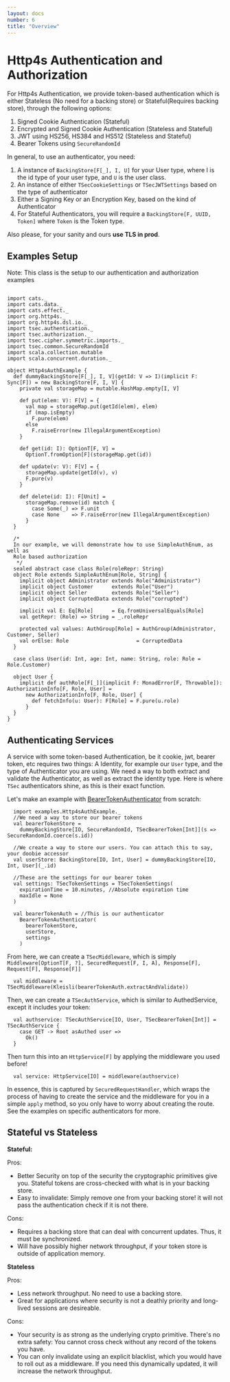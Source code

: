 ```yaml
---
layout: docs
number: 6
title: "Overview"
---
```


# Http4s Authentication and Authorization

For Http4s Authentication, we provide token-based authentication which is either 
Stateless (No need for a  backing store) or Stateful(Requires backing store), through the following options:

1. Signed Cookie Authentication (Stateful)
2. Encrypted and Signed Cookie Authentication (Stateless and Stateful)
3. JWT using HS256, HS384 and HS512 (Stateless and Stateful)
4. Bearer Tokens using `SecureRandomId`

In general, to use an authenticator, you need:

1. A instance of `BackingStore[F[_], I, U]` for your User type, where I is the id type of your user type, 
and `U` is the user class.
2. An instance of either `TSecCookieSettings` or `TSecJWTSettings` based on the type of authenticator
3. Either a Signing Key or an Encryption Key, based on the kind of Authenticator
4. For Stateful Authenticators, you will require a `BackingStore[F, UUID, Token]` where `Token` is the
Token type.

Also please, for your sanity and ours **use TLS in prod**.

## Examples Setup

Note: This class is the setup to our authentication and authorization examples


```tut:silent

import cats._
import cats.data._
import cats.effect._
import org.http4s._
import org.http4s.dsl.io._
import tsec.authentication._
import tsec.authorization._
import tsec.cipher.symmetric.imports._
import tsec.common.SecureRandomId
import scala.collection.mutable
import scala.concurrent.duration._

object Http4sAuthExample {
  def dummyBackingStore[F[_], I, V](getId: V => I)(implicit F: Sync[F]) = new BackingStore[F, I, V] {
    private val storageMap = mutable.HashMap.empty[I, V]

    def put(elem: V): F[V] = {
      val map = storageMap.put(getId(elem), elem)
      if (map.isEmpty)
        F.pure(elem)
      else
        F.raiseError(new IllegalArgumentException)
    }

    def get(id: I): OptionT[F, V] =
      OptionT.fromOption[F](storageMap.get(id))

    def update(v: V): F[V] = {
      storageMap.update(getId(v), v)
      F.pure(v)
    }

    def delete(id: I): F[Unit] =
      storageMap.remove(id) match {
        case Some(_) => F.unit
        case None    => F.raiseError(new IllegalArgumentException)
      }
  }

  /*
  In our example, we will demonstrate how to use SimpleAuthEnum, as well as
  Role based authorization
   */
  sealed abstract case class Role(roleRepr: String)
  object Role extends SimpleAuthEnum[Role, String] {
    implicit object Administrator extends Role("Administrator")
    implicit object Customer      extends Role("User")
    implicit object Seller        extends Role("Seller")
    implicit object CorruptedData extends Role("corrupted")

    implicit val E: Eq[Role]      = Eq.fromUniversalEquals[Role]
    val getRepr: (Role) => String = _.roleRepr

    protected val values: AuthGroup[Role] = AuthGroup(Administrator, Customer, Seller)
    val orElse: Role                      = CorruptedData
  }

  case class User(id: Int, age: Int, name: String, role: Role = Role.Customer)

  object User {
    implicit def authRole[F[_]](implicit F: MonadError[F, Throwable]): AuthorizationInfo[F, Role, User] =
      new AuthorizationInfo[F, Role, User] {
        def fetchInfo(u: User): F[Role] = F.pure(u.role)
      }
  }
}
```

## Authenticating Services

A service with some token-based Authentication, be it cookie, jwt, bearer token, etc
requires two things: A Identity, for example our `User` type, and the type of Authenticator you are using. We need a way to
both extract and validate the Authenticator, as well as extract the identity type. Here is where `TSec` authenticators 
shine, as this is their exact function.

Let's make an example with [BearerTokenAuthenticator](https://github.com/jmcardon/tsec/blob/master/examples/src/main/scala/Http4sAuthExample.scala#L224-L267) from scratch:

```tut:silent
  import examples.Http4sAuthExample._
  //We need a way to store our bearer tokens
  val bearerTokenStore =
    dummyBackingStore[IO, SecureRandomId, TSecBearerToken[Int]](s => SecureRandomId.coerce(s.id))

  //We create a way to store our users. You can attach this to say, your doobie accessor
  val userStore: BackingStore[IO, Int, User] = dummyBackingStore[IO, Int, User](_.id)

  //These are the settings for our bearer token
  val settings: TSecTokenSettings = TSecTokenSettings(
    expirationTime = 10.minutes, //Absolute expiration time
    maxIdle = None
  )

  val bearerTokenAuth = //This is our authenticator
    BearerTokenAuthenticator(
      bearerTokenStore,
      userStore,
      settings
    )
```

From here, we can create a `TSecMiddleware`, which is simply 
`Middleware[OptionT[F, ?], SecuredRequest[F, I, A], Response[F], Request[F], Response[F]]`

```tut
  val middleware = TSecMiddleware(Kleisli(bearerTokenAuth.extractAndValidate))
```

Then, we can create a `TSecAuthService`, which is similar to AuthedService, except it includes your token:

```tut:silent
  val authservice: TSecAuthService[IO, User, TSecBearerToken[Int]] = TSecAuthService {
    case GET -> Root asAuthed user =>
      Ok()
  }
```

Then turn this into an `HttpService[F]`  by applying the middleware you used before!

```tut
  val service: HttpService[IO] = middleware(authservice)
```

In essence, this is captured by `SecuredRequestHandler`, which wraps the process of having to create the service
and the middleware for you in a simple `apply` method, so you only have to worry about creating the route. See the examples
on specific authenticators for more.

## Stateful vs Stateless

**Stateful:**

Pros:
* Better Security on top of the security the cryptographic primitives give you. Stateful tokens are cross-checked with 
what is in your backing store.
* Easy to invalidate: Simply remove one from your backing store! it will not pass the authentication check if it is not there.

Cons:
* Requires a backing store that can deal with concurrent updates. Thus, it must be synchronized.
* Will have possibly higher network throughput, if your token store is outside of application memory.

**Stateless**

Pros:
* Less network throughput. No need to use a backing store.
* Great for applications where security is not a deathly priority and long-lived sessions are desireable.

Cons:
* Your security is as strong as the underlying crypto primitive. There's no extra safety: You cannot cross check without
any record of the tokens you have.
* You can only invalidate using an explicit blacklist, which you would have to roll out as a middleware. If you need this
dynamically updated, it will increase the network throughput.
